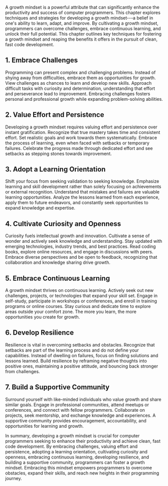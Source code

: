
A growth mindset is a powerful attribute that can significantly enhance the productivity and success of computer programmers. This chapter explores techniques and strategies for developing a growth mindset---a belief in one's ability to learn, adapt, and improve. By cultivating a growth mindset, programmers can overcome challenges, embrace continuous learning, and unlock their full potential. This chapter outlines key techniques for fostering a growth mindset and reaping the benefits it offers in the pursuit of clean, fast code development.

1\. **Embrace Challenges**
-------------------------

Programming can present complex and challenging problems. Instead of shying away from difficulties, embrace them as opportunities for growth. View challenges as chances to learn and develop new skills. Approach difficult tasks with curiosity and determination, understanding that effort and perseverance lead to improvement. Embracing challenges fosters personal and professional growth while expanding problem-solving abilities.

2\. **Value Effort and Persistence**
-----------------------------------

Developing a growth mindset requires valuing effort and persistence over instant gratification. Recognize that true mastery takes time and consistent effort. Set realistic goals and work towards them systematically. Embrace the process of learning, even when faced with setbacks or temporary failures. Celebrate the progress made through dedicated effort and see setbacks as stepping stones towards improvement.

3\. **Adopt a Learning Orientation**
-----------------------------------

Shift your focus from seeking validation to seeking knowledge. Emphasize learning and skill development rather than solely focusing on achievements or external recognition. Understand that mistakes and failures are valuable learning opportunities. Analyze the lessons learned from each experience, apply them to future endeavors, and constantly seek opportunities to expand knowledge and expertise.

4\. **Cultivate Curiosity and Openness**
---------------------------------------

Curiosity fuels intellectual growth and innovation. Cultivate a sense of wonder and actively seek knowledge and understanding. Stay updated with emerging technologies, industry trends, and best practices. Read coding books, explore online resources, and engage in discussions with peers. Embrace diverse perspectives and be open to feedback, recognizing that collaboration and knowledge sharing drive growth.

5\. **Embrace Continuous Learning**
----------------------------------

A growth mindset thrives on continuous learning. Actively seek out new challenges, projects, or technologies that expand your skill set. Engage in self-study, participate in workshops or conferences, and enroll in training programs or online courses. Stay curious and dedicate time to explore areas outside your comfort zone. The more you learn, the more opportunities you create for growth.

6\. **Develop Resilience**
-------------------------

Resilience is vital in overcoming setbacks and obstacles. Recognize that setbacks are part of the learning process and do not define your capabilities. Instead of dwelling on failures, focus on finding solutions and lessons learned. Build resilience by reframing negative thoughts into positive ones, maintaining a positive attitude, and bouncing back stronger from challenges.

7\. **Build a Supportive Community**
-----------------------------------

Surround yourself with like-minded individuals who value growth and share similar goals. Engage in professional communities, attend meetups or conferences, and connect with fellow programmers. Collaborate on projects, seek mentorship, and exchange knowledge and experiences. A supportive community provides encouragement, accountability, and opportunities for learning and growth.

In summary, developing a growth mindset is crucial for computer programmers seeking to enhance their productivity and achieve clean, fast code development. By embracing challenges, valuing effort and persistence, adopting a learning orientation, cultivating curiosity and openness, embracing continuous learning, developing resilience, and building a supportive community, programmers can foster a growth mindset. Embracing this mindset empowers programmers to overcome obstacles, expand their skills, and reach new heights in their programming journey.
